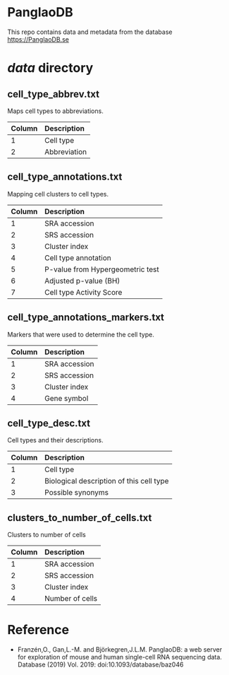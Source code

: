 # PanglaoDB
This repo contains data and metadata from the database https://PanglaoDB.se

# *data* directory
## cell_type_abbrev.txt
Maps cell types to abbreviations.


| Column | Description
| ------------- |:-------------
| 1 | Cell type
| 2 | Abbreviation

## cell_type_annotations.txt
Mapping cell clusters to cell types.

| Column | Description
| ----------- |:----------
| 1 | SRA accession
| 2 | SRS accession
| 3 | Cluster index
| 4 | Cell type annotation
| 5 | P-value from Hypergeometric test
| 6 | Adjusted p-value (BH)
| 7 | Cell type Activity Score

## cell_type_annotations_markers.txt
Markers that were used to determine the cell type.

| Column | Description
| -------- |:---------
| 1 | SRA accession
| 2 | SRS accession
| 3 | Cluster index
| 4 | Gene symbol

## cell_type_desc.txt
Cell types and their descriptions.

| Column | Description
| -------- |:--------
| 1 | Cell type
| 2 | Biological description of this cell type
| 3 | Possible synonyms

## clusters_to_number_of_cells.txt
Clusters to number of cells

| Column | Description
| -------- |:--------
| 1 | SRA accession
| 2 | SRS accession
| 3 | Cluster index
| 4 | Number of cells

# Reference
* Franzén,O., Gan,L.-M. and Björkegren,J.L.M. PanglaoDB: a web server for exploration of mouse and human single-cell RNA sequencing data. Database (2019) Vol. 2019: doi:10.1093/database/baz046
